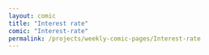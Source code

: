 ```yaml
---
layout: comic
title: "Interest rate"
comic: "Interest-rate"
permalink: /projects/weekly-comic-pages/Interest-rate
---
```

